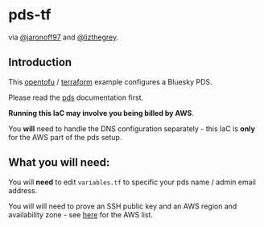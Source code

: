 # pds-tf

via [@jaronoff97](/jaronoff97/pds-tf/) and [@lizthegrey](/lizthegrey).

## Introduction

This [opentofu](https://opentofu.org) / [terraform](https://www.hashicorp.com) example configures a Bluesky PDS.

Please read the [pds](https://github.com/bluesky-social/pds) documentation first.

**Running this IaC may involve you being billed by AWS**. 

You **will** need to handle the DNS configuration separately - this IaC is **only** for the AWS part of the pds setup.

## What you will need:

You will **need** to edit `variables.tf` to specific your pds name / admin email address.

You will will need to prove an SSH public key and an AWS region and availability zone - see [here](https://aws.amazon.com/about-aws/global-infrastructure/regions_az/) for the AWS list.

